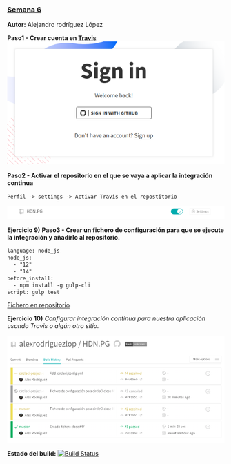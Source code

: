 
### [Semana 6](http://jj.github.io/IV/documentos/temas/Desarrollo_basado_en_pruebas#a%C3%B1adiendo-integraci%C3%B3n-continua)

**Autor:** Alejandro rodríguez López

**Paso1 - Crear cuenta en [Travis](https://travis-ci.org/)**
![](1.png)

**Paso2 - Activar el repositorio en el que se vaya a aplicar la integración continua**

`Perfil -> settings -> Activar Travis en el repostitorio`

![](2.png)

**Ejercicio 9)**
**Paso3 - Crear un fichero de configuración para que se ejecute la integración y añadirlo al repositorio.**

```
language: node_js
node_js:
  - "12"
  - "14"
before_install:
  - npm install -g gulp-cli
script: gulp test

```
[Fichero en repositorio](https://github.com/alexrodriguezlop/HDN.PG/blob/master/.travis.yml)



**Ejercicio 10)**
*Configurar integración continua para nuestra aplicación usando Travis o algún otro sitio.*

![](3.png)

**Estado del build:**
[![Build Status](https://travis-ci.org/alexrodriguezlop/HDN.PG.svg?branch=master)](https://travis-ci.org/alexrodriguezlop/HDN.PG)